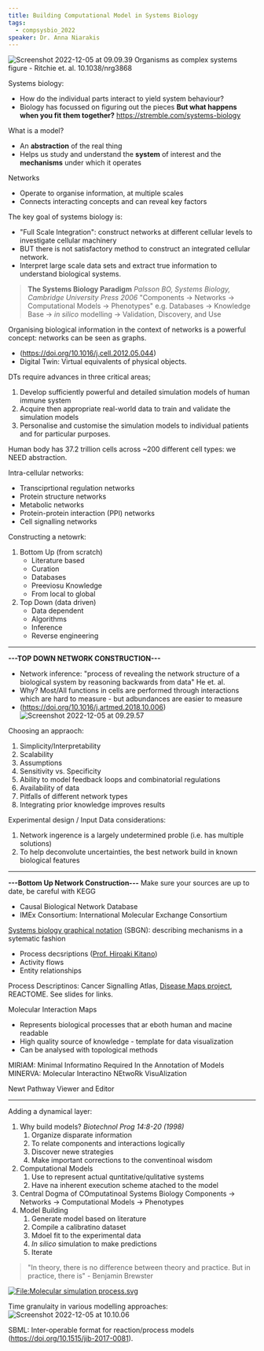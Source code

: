 ```yaml
---
title: Building Computational Model in Systems Biology
tags:
  - compsysbio_2022
speaker: Dr. Anna Niarakis
---
```


![Screenshot 2022-12-05 at 09.09.39](Screenshot%202022-12-05%20at%2009.09.39.png)
Organisms as complex systems figure - Ritchie et. al. 10.1038/nrg3868

Systems biology: 
- How do the individual parts interact to yield system behaviour? 
- Biology has focussed on figuring out the pieces
**But what happens when you fit them together?** 
https://stremble.com/systems-biology


What is a model? 
- An **abstraction** of the real thing
- Helps us study and understand the **system** of interest and the **mechanisms** under which it operates

Networks
- Operate to organise information, at multiple scales
- Connects interacting concepts and can reveal key factors

The key goal of systems biology is:
- "Full Scale Integration": construct networks at different cellular levels to investigate cellular machinery
- BUT there is not satisfactory method to construct an integrated cellular network. 
- Interpret large scale data sets and extract true information to understand biological systems. 

>**The Systems Biology Paradigm**
>*Palsson BO, Systems Biology, Cambridge University Press 2006*
>"Components -> Networks -> Computational Models -> Phenotypes"
>e.g.
>Databases -> Knowledge Base -> *in silico* modelling -> Validation, Discovery, and Use


Organising biological information in the context of networks is a powerful concept: networks can be seen as graphs. 
- (https://doi.org/10.1016/j.cell.2012.05.044)
- Digital Twin: Virtual equivalents of physical objects.

DTs require advances in three critical areas; 
1. Develop sufficiently powerful and detailed simulation models of human immune system
2. Acquire then appropriate real-world data to train and validate the simulation models
3. Personalise and customise the simulation models to individual patients and for particular purposes.

Human body has 37.2 trillion cells across ~200 different cell types: we NEED abstraction. 

Intra-cellular networks: 
- Transciprtional regulation networks
- Protein structure networks
- Metabolic networks
- Protein-protein interaction (PPI) networks
- Cell signalling networks

Constructing a netowrk: 
1. Bottom Up (from scratch)
	- Literature based
	- Curation
	- Databases
	- Preeviosu Knowledge
	- From local to global
2. Top Down (data driven)
	- Data dependent
	- Algorithms
	- Inference 
	- Reverse engineering

----
**---TOP DOWN NETWORK CONSTRUCTION---**

- Network inference: "process of revealing the network structure of a biological system by reasoning backwards from data" He et. al.
- Why? Most/All functions in cells are performed through interactions which are hard to measure - but adbundances are easier to measure
- (https://doi.org/10.1016/j.artmed.2018.10.006)
![Screenshot 2022-12-05 at 09.29.57](Screenshot%202022-12-05%20at%2009.29.57.png)


Choosing an appraoch: 
1. Simplicity/Interpretability
2. Scalability
3. Assumptions
4. Sensitivity vs. Specificity
5. Ability to model feedback loops and combinatorial regulations
6. Availability of data
7. Pitfalls of different network types
8. Integrating prior knowledge improves results

Experimental design / Input Data considerations: 
1. Network ingerence is a largely undetermined proble (i.e. has multiple solutions)
2. To help deconvolute uncertainties, the best network build in known biological features


---
**---Bottom Up Network Construction---**
Make sure your sources are up to date, be careful with KEGG
- Causal Biological Network Database
- IMEx Consortium: International Molecular Exchange Consortium



[Systems biology graphical notation](https://sbgn.github.io/) (SBGN): describing mechanisms in a sytematic fashion
- Process decsriptions ([Prof. Hiroaki Kitano](https://scholar.google.com/citations?user=027fc-oAAAAJ))
- Activity flows
- Entity relationships

Process Descriptinos: Cancer Signalling Atlas, [Disease Maps project](http://disease-maps.org), REACTOME. See slides for links.

Molecular Interaction Maps
- Represents biological processes that ar eboth human and macine readable
- High quality source of knowledge - template for data visualization
- Can be analysed with topological methods

MIRIAM: Minimal Informatino Required In the Annotation of Models
MINERVA: Molecular Interactino NEtwoRk VisuAlization

Newt Pathway Viewer and Editor


-----
Adding a dynamical layer:
1. Why build models? *Biotechnol Prog 14:8-20 (1998)*
	1. Organize disparate information
	2. To relate components and interactions logically 
	3. Discover newe strategies
	4. Make important corrections to the conventinoal wisdom
2. Computational Models
	1. Use to represent actual quntitative/qulitative systems
	2. Have na inherent execution scheme atached to the model 
3. Central Dogma of COmputatinoal Systems Biology
	Components -> Networks -> Computational Models -> Phenotypes
4. Model Building
	1. Generate model based on literature
	2. Compile a calibratino dataset
	3. Mdoel fit to the experimental data
	4. *In silico* simulation to make predictions
	5. Iterate

 > "In theory, there is no difference between theory and practice. But in practice, there is" - Benjamin Brewster

 >
 [![File:Molecular simulation process.svg](https://upload.wikimedia.org/wikipedia/commons/thumb/9/9b/Molecular_simulation_process.svg/733px-Molecular_simulation_process.svg.png?20220515052028)](https://upload.wikimedia.org/wikipedia/commons/9/9b/Molecular_simulation_process.svg)


Time granulaity in various modelling approaches:
 ![Screenshot 2022-12-05 at 10.10.06](Screenshot%202022-12-05%20at%2010.10.06.png)


SBML: Inter-operable format for reaction/process models (https://doi.org/10.1515/jib-2017-0081).